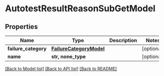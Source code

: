 # AutotestResultReasonSubGetModel


## Properties
Name | Type | Description | Notes
------------ | ------------- | ------------- | -------------
**failure_category** | [**FailureCategoryModel**](FailureCategoryModel.md) |  | [optional] 
**name** | **str, none_type** |  | [optional] 

[[Back to Model list]](../README.md#documentation-for-models) [[Back to API list]](../README.md#documentation-for-api-endpoints) [[Back to README]](../README.md)


